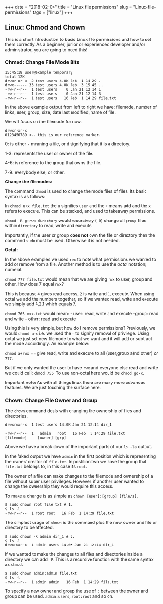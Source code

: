 +++
date = "2018-02-04"
title = "Linux file permissions"
slug = "Linux-file-permissions"
tags = ["linux"]
+++


Linux: Chmod and Chown
----------------------

This is a short introduction to basic Linux file permissions and how to set them correctly.
As a beginner, junior or experienced developer and/or administrator, you are going to need this!

### **Chmod: Change File Mode Bits**

```shell
15:45:18 user@example temporary 
total 12K
drwxr-xr-x  2 test users 4.0K Feb  1 14:29 .
drwx------ 33 test users 4.0K Feb  3 15:45 ..
-rw-r--r--  1 test users    0 Jan 21 12:14 1
-rw-r--r--  1 test users    0 Jan 21 12:14 3
-rw-r--r--  1 test users   16 Feb  1 14:29 file.txt
```

In the above example output from left to right we have: filemode, number
of links, user, group, size, date last modified, name of file.

We will focus on the filemode for now.

    drwxr-xr-x
    0123456789 <-- this is our reference marker.

0: is either `-` meaning a file, or `d`
signifying that it is a directory.

1-3: represents the user or owner of the file.

4-6: is reference to the group that owns the file.

7-9: everybody else, or other.

**Change the filemodes:**

The command `chmod` is used to change the mode files of
files. Its basic syntax is as follows:

In `chmod u+x file.txt` the `u` signifies `user` and the `+`
means add and the `x` refers to execute. This can be
stacked, and used to takeaway permissions.

`chmod -R g+rwx directory` would recursively
(`-R`) change all `group` files within
`directory` to read, write and execute.

Importantly, if the user or group **does not** own the file or directory
then the command `sudo` must be used. Otherwise it is not
needed.

**Octal:** 

In the above examples we used `rwx` to note what
permissions we wanted to add or remove from a file. Another method is to
use the *octal* notation; numeral.

`chmod 777 file.txt` would mean that we are giving
`rwx` to user, group and other. How does 7 equal
`rwx`?

This is because `4` gives read access, `2` is
write and `1`, execute. When using octal we add the numbers
together, so if we wanted read, write and execute we simply add 4,2,1
which equals 7.

`chmod 765 xxx.txt` would mean: - user: read, write and
execute -group: read and write - other: read and execute

Using this is very simple, but how do I remove permissions? Previously,
we would `chmod u-x` i.e. we used the `-` to
signify removal of privilege. Using octal we just set new filemode to
what we want and it will add or subtract the mode accordingly. An
example below:

`chmod a+rwx` == give read, write and execute to all
(user,group a)nd other) *or* `777`.

But if we only wanted the user to have `rwx` and everyone
else read and write we could call: `chmod 755`. To use
non-octal here would be `chmod go-x`.

Important note: As with all things linux there are many more advanced
features. We are just touching the surface here.

### Chown: Change File Owner and Group

The `chown` command deals with changing the ownership of
files and directories.

    drwxrwxr-x  1 test users 14.0K Jan 21 12:14 dir_1

    -rw-r--r--  1   admin   root   16 Feb  1 14:29 file.txt
    [filemode]     [owner] [grp]  

Above we have a break down of the important parts of our
`ls -la` output.

In the faked output we have `admin` in the first position
which is representing the owner/ creator of `file.txt`. In
postilion two we have the group that `file.txt` belongs to,
in this case its `root`.

The owner of a file can make changes to the filemode and ownership of a
file without super user privileges. However, if another user wanted to
change the ownership they would require this access.

To make a change is as simple as
`chown [user]:[group] [file/s]`.

    $ sudo chown root file.txt # 1.
    $ ls -l 
    -rw-r--r--  1 root root   16 Feb  1 14:29 file.txt

The simplest usage of `chown` is the command plus the new
owner and file or directory to be affected.

    $ sudo chown -R admin dir_1 # 2.
    $ ls -l
    drwxrwxr-x  1 admin users 14.0K Jan 21 12:14 dir_1

If we wanted to make the changes to all files and directories inside a
directory we can add `-R`. This is a recursive function
with the same syntax as `chmod`.

    $ sudo chown admin:admin file.txt 
    $ ls -l
    -rw-r--r--  1 admin admin   16 Feb  1 14:29 file.txt

To specify a new owner and group the use of `:` between the
owner and group can be used. `admin:users`, `root:root`
and so on.
